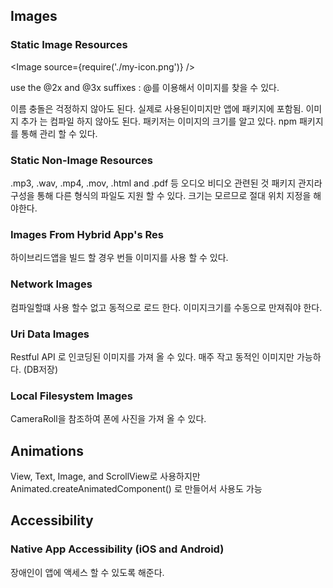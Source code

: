 ## Images
### Static Image Resources

<Image source={require('./my-icon.png')} />

use the @2x and @3x suffixes : @를 이용해서 이미지를 찾을 수 있다.

이름 충돌은 걱정하지 않아도 된다.
실제로 사용된이미지만 앱에 패키지에 포함됨.
이미지 추가 는 컴파일 하지 않아도 된다.
패키저는 이미지의 크기를 알고 있다.
npm 패키지를 통해 관리 할 수 있다.

### Static Non-Image Resources
.mp3, .wav, .mp4, .mov, .html and .pdf 등 오디오 비디오 관련된 것
패키지 관지라 구성을 통해 다른 형식의 파일도 지원 할 수 있다.
크기는 모르므로 절대 위치 지정을 해야한다.

### Images From Hybrid App's Res
하이브리드앱을 빌드 할 경우 번들 이미지를 사용 할 수 있다.

### Network Images
컴파일할떄 사용 할수 없고 동적으로 로드 한다.
이미지크기를 수동으로 만져줘야 한다.

### Uri Data Images
Restful API 로 인코딩된 이미지를 가져 올 수 있다.
매주 작고 동적인 이미지만 가능하다. (DB저장)

### Local Filesystem Images
CameraRoll을 참조하여 폰에 사진을 가져 올 수 있다.

## Animations
View, Text, Image, and ScrollView로 사용하지만 Animated.createAnimatedComponent() 로 만들어서 사용도 가능

## Accessibility
### Native App Accessibility (iOS and Android)
장애인이 앱에 액세스 할 수 있도록 해준다.
